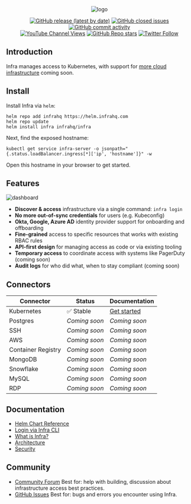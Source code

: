 <div align="center">
  <picture>
    <source media="(prefers-color-scheme: dark)" srcset="https://user-images.githubusercontent.com/251292/179098559-75b53555-e389-40cc-b910-0e53521efad2.svg">
    <img alt="logo" src="https://user-images.githubusercontent.com/251292/179098561-eaa231c1-5757-40d7-9e5f-628e5d9c3e47.svg">
  </picture>
</div>

<div align="center">

[![GitHub release (latest by date)](https://img.shields.io/github/v/release/infrahq/infra?color=brightgreen)](https://github.com/infrahq/infra/releases/latest) [![GitHub closed issues](https://img.shields.io/github/issues-closed/infrahq/infra?color=green)](https://github.com/infrahq/infra/issues) [![GitHub commit activity](https://img.shields.io/github/commit-activity/m/infrahq/infra)](https://github.com/infrahq/infra/commits/main)
<br />
[![YouTube Channel Views](https://img.shields.io/youtube/channel/views/UCft1MzQs2BJdW8BIUu6WJkw?style=social)](https://www.youtube.com/channel/UCft1MzQs2BJdW8BIUu6WJkw) [![GitHub Repo stars](https://img.shields.io/github/stars/infrahq/infra?style=social)](https://github.com/infrahq/infra/stargazers) [![Twitter Follow](https://img.shields.io/twitter/follow/infrahq?style=social)](https://twitter.com/infrahq)

</div>

## Introduction

Infra manages access to Kubernetes, with support for [more cloud infrastructure](#connectors) coming soon.

## Install

Install Infra via `helm`:

```
helm repo add infrahq https://helm.infrahq.com
helm repo update
helm install infra infrahq/infra
```

Next, find the exposed hostname:

```
kubectl get service infra-server -o jsonpath="{.status.loadBalancer.ingress[*]['ip', 'hostname']}" -w
```

Open this hostname in your browser to get started.

## Features

![dashboard](https://user-images.githubusercontent.com/251292/179054958-cba0e177-dd35-42ea-ad28-a6c8a79e697a.png)

- **Discover & access** infrastructure via a single command: `infra login`
- **No more out-of-sync credentials** for users (e.g. Kubeconfig)
- **Okta, Google, Azure AD** identity provider support for onboarding and offboarding
- **Fine-grained** access to specific resources that works with existing RBAC rules
- **API-first design** for managing access as code or via existing tooling
- **Temporary access** to coordinate access with systems like PagerDuty (coming soon)
- **Audit logs** for who did what, when to stay compliant (coming soon)

## Connectors

| Connector          | Status        | Documentation                                                 |
| ------------------ | ------------- | ------------------------------------------------------------- |
| Kubernetes         | ✅ Stable     | [Get started](https://infrahq.com/docs/connectors/kubernetes) |
| Postgres           | _Coming soon_ | _Coming soon_                                                 |
| SSH                | _Coming soon_ | _Coming soon_                                                 |
| AWS                | _Coming soon_ | _Coming soon_                                                 |
| Container Registry | _Coming soon_ | _Coming soon_                                                 |
| MongoDB            | _Coming soon_ | _Coming soon_                                                 |
| Snowflake          | _Coming soon_ | _Coming soon_                                                 |
| MySQL              | _Coming soon_ | _Coming soon_                                                 |
| RDP                | _Coming soon_ | _Coming soon_                                                 |

## Documentation

- [Helm Chart Reference](https://infrahq.com/docs/reference/helm-reference)
- [Login via Infra CLI](https://infrahq.com/docs/configuration/logging-in)
- [What is Infra?](https://infrahq.com/docs/getting-started/what-is-infra)
- [Architecture](https://infrahq.com/docs/reference/architecture)
- [Security](https://infrahq.com/docs/reference/security)

## Community

- [Community Forum](https://github.com/infrahq/infra/discussions) Best for: help with building, discussion about infrastructure access best practices.
- [GitHub Issues](https://github.com/infrahq/infra/issues) Best for: bugs and errors you encounter using Infra.
